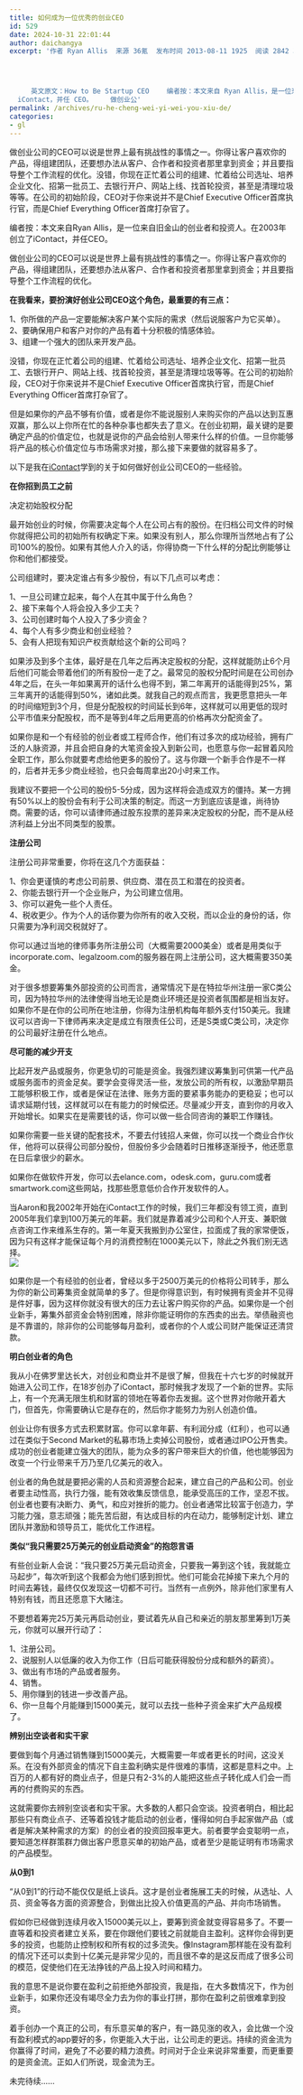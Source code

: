 ```yaml
---
title: 如何成为一位优秀的创业CEO
id: 529
date: 2024-10-31 22:01:44
author: daichangya
excerpt: '作者 Ryan Allis  来源 36氪  发布时间 2013-08-11 1925  阅读 2842 次  推荐 12   原文链接   [收藏]




  　　英文原文：How to Be Startup CEO 　　编者按：本文来自 Ryan Allis，是一位来自旧金山的创业者和投资人。在 2003 年创立了
  iContact，并任 CEO。 　　做创业公'
permalink: /archives/ru-he-cheng-wei-yi-wei-you-xiu-de/
categories:
- gl
---
```



做创业公司的CEO可以说是世界上最有挑战性的事情之一。你得让客户喜欢你的产品，得组建团队，还要想办法从客户、合作者和投资者那里拿到资金；并且要指导整个工作流程的优化。没错，你现在正忙着公司的组建、忙着给公司选址、培养企业文化、招第一批员工、去银行开户、网站上线、找首轮投资，甚至是清理垃圾等等。在公司的初始阶段，CEO对于你来说并不是Chief Executive Officer首席执行官，而是Chief Everything Officer首席打杂官了。

编者按：本文来自Ryan Allis，是一位来自旧金山的创业者和投资人。在2003年创立了iContact，并任CEO。

做创业公司的CEO可以说是世界上最有挑战性的事情之一。你得让客户喜欢你的产品，得组建团队，还要想办法从客户、合作者和投资者那里拿到资金；并且要指导整个工作流程的优化。

**在我看来，要扮演好创业公司CEO这个角色，最重要的有三点：**

1、你所做的产品一定要能解决客户某个实际的需求（然后说服客户为它买单）。  
2、要确保用户和客户对你的产品有着十分积极的情感体验。  
3、组建一个强大的团队来开发产品。

没错，你现在正忙着公司的组建、忙着给公司选址、培养企业文化、招第一批员工、去银行开户、网站上线、找首轮投资，甚至是清理垃圾等等。在公司的初始阶段，CEO对于你来说并不是Chief Executive Officer首席执行官，而是Chief Everything Officer首席打杂官了。

但是如果你的产品不够有价值，或者是你不能说服别人来购买你的产品以达到互惠双赢，那么以上你所在忙的各种杂事也都失去了意义。在创业初期，最关键的是要确定产品的价值定位，也就是说你的产品会给别人带来什么样的价值。一旦你能够将产品的核心价值定位与市场需求对接，那么接下来要做的就容易多了。

以下是我在[iContact](http://www.36kr.com/p/3499.html)学到的关于如何做好创业公司CEO的一些经验。

**在你招到员工之前**

决定初始股权分配

最开始创业的时候，你需要决定每个人在公司占有的股份。在归档公司文件的时候你就得把公司的初始所有权确定下来。如果没有别人，那么你理所当然地占有了公司100%的股份。如果有其他人介入的话，你得协商一下什么样的分配比例能够让你和他们都接受。

公司组建时，要决定谁占有多少股份，有以下几点可以考虑：

1、一旦公司建立起来，每个人在其中属于什么角色？  
2、接下来每个人将会投入多少工夫？  
3、公司创建时每个人投入了多少资金？  
4、每个人有多少商业和创业经验？  
5、会有人把现有知识产权贡献给这个新的公司吗？

如果涉及到多个主体，最好是在几年之后再决定股权的分配，这样就能防止6个月后他们可能会带着他们的所有股份一走了之。最常见的股权分配时间是在公司创办4年之后，在头一年如果离开的话什么也得不到，第二年离开的话能得到25%，第三年离开的话能得到50%，诸如此类。就我自己的观点而言，我更愿意把头一年的时间缩短到3个月，但是分配股权的时间延长到6年，这样就可以用更低的现时公平市值来分配股权，而不是等到4年之后用更高的价格再次分配资金了。

如果你是和一个有经验的创业者或工程师合作，他们有过多次的成功经验，拥有广泛的人脉资源，并且会把自身的大笔资金投入到新公司，也愿意与你一起冒着风险全职工作，那么你就要考虑给他更多的股份了。这与你跟一个新手合作是不一样的，后者并无多少商业经验，也只会每周拿出20小时来工作。

我建议不要把一个公司的股份5-5分成，因为这样将会造成双方的僵持。某一方拥有50%以上的股份会有利于公司决策的制定。而这一方到底应该是谁，尚待协商。需要的话，你可以请律师通过股东投票的差异来决定股权的分配，而不是从经济利益上分出不同类型的股票。

**注册公司**

注册公司非常重要，你将在这几个方面获益：

1、你会更谨慎的考虑公司前景、供应商、潜在员工和潜在的投资者。  
2、你能去银行开一个企业账户，为公司建立信用。  
3、你可以避免一些个人责任。  
4、税收更少。作为个人的话你要为你所有的收入交税，而以企业的身份的话，你只需要为净利润交税就好了。

你可以通过当地的律师事务所注册公司（大概需要2000美金）或者是用类似于incorporate.com、legalzoom.com的服务器在网上注册公司，这大概需要350美金。

对于很多想要筹集外部投资的公司而言，通常情况下是在特拉华州注册一家C类公司，因为特拉华州的法律使得当地无论是商业环境还是投资者氛围都是相当友好。如果你不是在你的公司所在地注册，你得为注册机构每年额外支付150美元。我建议可以咨询一下律师再来决定是成立有限责任公司，还是S类或C类公司，决定你的公司最好注册在什么地点。

**尽可能的减少开支**

比起开发产品或服务，你更急切的可能是资金。我强烈建议筹集到可供第一代产品或服务面市的资金足矣。要学会变得灵活一些，发放公司的所有权，以激励早期员工能够积极工作，或者是保证在法律、账务方面的要紧事务能办的更稳妥；也可以请求延期付钱，这样就可以在有能力的时候偿还。尽量减少开支，直到你的月收入开始增长。如果实在是需要钱的话，你可以做一些合同咨询的兼职工作赚钱。

如果你需要一些关键的配套技术，不要去付钱招人来做，你可以找一个商业合作伙伴，他将可以获得公司部分股份，但股份多少会随着时日推移逐渐授予，他还愿意在日后拿很少的薪水。

如果你在做软件开发，你可以去elance.com，odesk.com，guru.com或者smartwork.com这些网站，找那些愿意低价合作开发软件的人。

当Aaron和我2002年开始在iContact工作的时候，我们三年都没有领工资，直到2005年我们拿到100万美元的年薪。我们就是靠着减少公司和个人开支、兼职做点咨询工作来维系生存的。第一年夏天我搬到办公室住，拉面成了我的家常便饭，因为只有这样才能保证每个月的消费控制在1000美元以下，除此之外我们别无选择。  
![](https://img.36krcdn.com/20200408/v2_3cc5b320a7f94d29930e774485293238_img_000?x-oss-process=image/format,jpg/interlace,1)

如果你是一个有经验的创业者，曾经以多于2500万美元的价格将公司转手，那么为你的新公司筹集资金就简单的多了。但是你得意识到，有时候拥有资金并不见得是件好事，因为这样你就没有很大的压力去让客户购买你的产品。如果你是一个创业新手，筹集外部资金会特别困难，除非你能证明你的东西卖的出去。举债融资也是不靠谱的，除非你的公司能够每月盈利，或者你的个人或公司财产能保证还清贷款。

**明白创业者的角色**

我从小在佛罗里达长大，对创业和商业并不是很了解，但我在十六七岁的时候就开始进入公司工作，在18岁创办了iContact，那时候我才发现了一个新的世界。实际上，有一个充满无限生机和财富的领地在等着你去发掘。这个世界对你敞开着大门，但首先，你需要确认它是存在的，然后你才能努力为别人创造价值。

创业让你有很多方式去积累财富。你可以拿年薪、有利润分成（红利），也可以通过在类似于Second Market的私募市场上卖掉公司股份，或者通过IPO公开售卖。成功的创业者能建立强大的团队，能为众多的客户带来巨大的价值，他也能够因为改变一个行业带来千万乃至几亿美元的收入。

创业者的角色就是要把必需的人员和资源整合起来，建立自己的产品和公司。创业者要主动性高，执行力强，能有效收集反馈信息，能承受高压的工作，坚忍不拔。创业者也要有决断力、勇气，和应对挫折的能力。创业者通常比较富于创造力，学习能力强，意志顽强；能先苦后甜，有达成目标的内在动力，能够制定计划、建立团队并激励和领导员工，能优化工作进程。

**类似“我只需要25万美元的创业启动资金”的抱怨言语**

有些创业新人会说：“我只要25万美元启动资金，只要我一筹到这个钱，我就能立马起步”，每次听到这个我都会为他们感到担忧。他们可能会花掉接下来九个月的时间去筹钱，最终仅仅发现这一切都不可行。当然有一点例外，除非他们家里有人特别有钱，而且还愿意下大赌注。

不要想着筹完25万美元再启动创业，要试着先从自己和亲近的朋友那里筹到1万美元，你就可以展开行动了：

1、注册公司。  
2、说服别人以低廉的收入为你工作（日后可能获得股份分成和额外的薪资）。  
3、做出有市场的产品或者服务。  
4、销售。  
5、用你赚到的钱进一步改善产品。  
6、你一旦每个月能赚到15000美元，就可以去找一些种子资金来扩大产品规模了。

**辨别出空谈者和实干家**

要做到每个月通过销售赚到15000美元，大概需要一年或者更长的时间，这没关系。在没有外部资金的情况下自主盈利确实是件很难的事情，这都是意料之中。上百万的人都有好的商业点子，但是只有2-3%的人能把这些点子转化成人们会一而再的付费购买的东西。

这就需要你去辨别空谈者和实干家。大多数的人都只会空谈。投资者明白，相比起那些只有商业点子、还等着投钱才能启动的创业者，懂得如何白手起家做产品（或者是解决某种需求的方案）的创业者的投资回报率更大。前者要学会变聪明一点，要知道怎样群策群力做出客户愿意买单的初始产品，或者至少是能证明有市场需求的产品模型。

**从0到1**

“从0到1”的行动不能仅仅是纸上谈兵。这才是创业者施展工夫的时候，从选址、人员、资金等各方面的资源整合，到做出比投入价值更高的产品、并向市场销售。

假如你已经做到连续月收入15000美元以上，要筹到资金就变得容易多了。不要一直等着和投资者建立关系，要在你跟他们要钱之前就能自主盈利。这样你会得到更多的投资，也能防止控制权和所有权的过多流失。像Instagram那样能在没有盈利的情况下还可以卖到十亿美元是非常少见的，而且很不幸的是这反而成了很多公司的模范，促使他们在无法挣钱的产品上投入时间和精力。

我的意思不是说你要在盈利之前拒绝外部投资，我是指，在大多数情况下，作为创业新手，如果你还没有竭尽全力去为你的事业打拼，那你在盈利之前很难拿到投资。

着手创办一个真正的公司，有乐意买单的客户，有一路见涨的收入，会比做一个没有盈利模式的app要好的多，你更能入大于出，让公司走的更远。持续的资金流为你赢得了时间，避免了不必要的精力浪费。时间对于企业来说非常重要，而更重要的是资金流。正如人们所说，现金流为王。

未完待续......